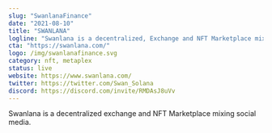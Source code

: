 ```yaml
---
slug: "SwanlanaFinance"
date: "2021-08-10"
title: "SWANLANA"
logline: "Swanlana is a decentralized, Exchange and NFT Marketplace mixing social media."
cta: "https://swanlana.com/"
logo: /img/swanlanafinance.svg
category: nft, metaplex
status: live
website: https://www.swanlana.com/
twitter: https://twitter.com/Swan_Solana
discord: https://discord.com/invite/RMDAsJ8uVv
---
```


Swanlana is a decentralized exchange and NFT Marketplace mixing social media.
